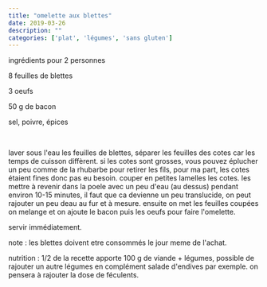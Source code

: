 ```yaml
---
title: "omelette aux blettes"
date: 2019-03-26
description: ""
categories: ['plat', 'légumes', 'sans gluten']
---
```


          


ingr&eacute;dients pour 2 personnes

8 feuilles de blettes

3 oeufs

50 g de bacon

sel, poivre, &eacute;pices

&nbsp;

laver sous l&#39;eau les feuilles de blettes, s&eacute;parer les feuilles des cotes car les temps de cuisson diff&egrave;rent. si les cotes sont grosses, vous pouvez &eacute;plucher un peu comme de la rhubarbe pour retirer les fils, pour ma part, les cotes &eacute;taient fines donc pas eu besoin. couper en petites lamelles les cotes. les mettre &agrave; revenir dans la poele avec un peu d&#39;eau (au dessus) pendant environ 10-15 minutes, il faut que ca devienne un peu translucide, on peut rajouter un peu deau au fur et &agrave; mesure. ensuite on met les feuilles coup&eacute;es on melange et on ajoute le bacon puis les oeufs pour faire l&#39;omelette.&nbsp;

servir imm&eacute;diatement.

note : les blettes doivent etre consomm&eacute;s le jour meme de l&#39;achat.

nutrition : 1/2 de la recette apporte 100 g de viande + l&eacute;gumes, possible de rajouter un autre l&eacute;gumes en compl&eacute;ment salade d&#39;endives par exemple. on pensera &agrave; rajouter la dose de f&eacute;culents.


                          
